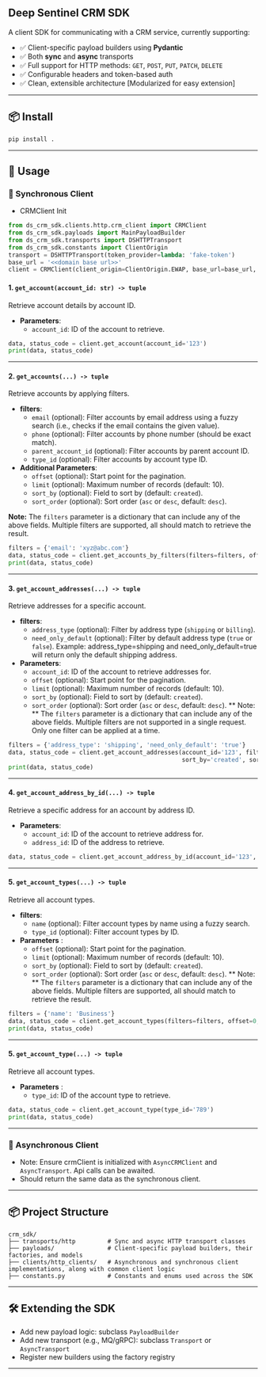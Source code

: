 ## Deep Sentinel CRM SDK

A client SDK for communicating with a CRM service, currently supporting:

- ✅ Client-specific payload builders using **Pydantic**
- ✅ Both **sync** and **async** transports
- ✅ Full support for HTTP methods: `GET`, `POST`, `PUT`, `PATCH`, `DELETE`
- ✅ Configurable headers and token-based auth
- ✅ Clean, extensible architecture [Modularized for easy extension]

---

## 📦 Install

```bash
pip install .
```

---

## 🚀 Usage

### 🔹 Synchronous Client

* CRMClient Init

```python
from ds_crm_sdk.clients.http.crm_client import CRMClient
from ds_crm_sdk.payloads import MainPayloadBuilder
from ds_crm_sdk.transports import DSHTTPTransport
from ds_crm_sdk.constants import ClientOrigin
transport = DSHTTPTransport(token_provider=lambda: 'fake-token')
base_url = '<<domain base url>>'
client = CRMClient(client_origin=ClientOrigin.EWAP, base_url=base_url, transport=transport)
```

#### 1. `get_account(account_id: str) -> tuple`
Retrieve account details by account ID.
- **Parameters**:
  - `account_id`: ID of the account to retrieve.
```python
data, status_code = client.get_account(account_id='123')
print(data, status_code)
```

---

#### 2. `get_accounts(...) -> tuple`
Retrieve accounts by applying filters.
- **filters**:
  - `email` (optional): Filter accounts by email address using a fuzzy search (i.e., checks if the email contains the given value).
  - `phone` (optional): Filter accounts by phone number (should be exact match).
  - `parent_account_id` (optional): Filter accounts by parent account ID.
  - `type_id` (optional): Filter accounts by account type ID.
- **Additional Parameters**:
  - `offset` (optional): Start point for the pagination.
  - `limit` (optional): Maximum number of records (default: 10).
  - `sort_by` (optional): Field to sort by (default: `created`).
  - `sort_order` (optional): Sort order (`asc` or `desc`, default: `desc`).

**Note:** The `filters` parameter is a dictionary that can include any of the above fields. Multiple filters are supported, all should match to retrieve the result.
```python
filters = {'email': 'xyz@abc.com'}
data, status_code = client.get_accounts_by_filters(filters=filters, offset=0, limit=10, sort_by='created', sort_order='asc')
print(data, status_code)
```

---

#### 3. `get_account_addresses(...) -> tuple`
Retrieve addresses for a specific account.
- **filters**:
  - `address_type` (optional): Filter by address type (`shipping` or `billing`).
  - `need_only_default` (optional): Filter by default address type (`true` or `false`). Example: address_type=shipping and need_only_default=true will return only the default shipping address.
- **Parameters**:
  - `account_id`: ID of the account to retrieve addresses for.
  - `offset` (optional): Start point for the pagination.
  - `limit` (optional): Maximum number of records (default: 10).
  - `sort_by` (optional): Field to sort by (default: `created`).
  - `sort_order` (optional): Sort order (`asc` or `desc`, default: `desc`).
** Note: ** The `filters` parameter is a dictionary that can include any of the above fields. Multiple filters are not supported in a single request. Only one filter can be applied at a time.
```python
filters = {'address_type': 'shipping', 'need_only_default': 'true'}
data, status_code = client.get_account_addresses(account_id='123', filters=filters, offset=0, limit=10,
                                                 sort_by='created', sort_order='asc')
print(data, status_code)
```

---
#### 4. `get_account_address_by_id(...) -> tuple`
Retrieve a specific address for an account by address ID.
- **Parameters**:
  - `account_id`: ID of the account to retrieve address for.
  - `address_id`: ID of the address to retrieve.
```python
data, status_code = client.get_account_address_by_id(account_id='123', address_id='456')
```
---

#### 5. `get_account_types(...) -> tuple`
Retrieve all account types.
- **filters**:
  - `name` (optional): Filter account types by name using a fuzzy search.
  - `type_id` (optional): Filter account types by ID.
- **Parameters** :
  - `offset` (optional): Start point for the pagination.
  - `limit` (optional): Maximum number of records (default: 10).
  - `sort_by` (optional): Field to sort by (default: `created`).
  - `sort_order` (optional): Sort order (`asc` or `desc`, default: `desc`).
** Note: ** The `filters` parameter is a dictionary that can include any of the above fields. Multiple filters are supported, all should match to retrieve the result.
```python
filters = {'name': 'Business'}
data, status_code = client.get_account_types(filters=filters, offset=0, limit=10, sort_by='created', sort_order='asc')
print(data, status_code)
```

---

#### 5. `get_account_type(...) -> tuple`
Retrieve all account types.
- **Parameters** :
    - `type_id`: ID of the account type to retrieve.
```python
data, status_code = client.get_account_type(type_id='789')
print(data, status_code)
```
---

### 🔹 Asynchronous Client
* Note: Ensure crmClient is initialized with `AsyncCRMClient` and `AsyncTransport`. Api calls can be awaited.
* Should return the same data as the synchronous client.

---

## 📦 Project Structure

```text
crm_sdk/
├── transports/http         # Sync and async HTTP transport classes
├── payloads/               # Client-specific payload builders, their factories, and models
├── clients/http_clients/   # Asynchronous and synchronous client implementations, along with common client logic
├── constants.py            # Constants and enums used across the SDK
```

---

## 🛠️ Extending the SDK

- Add new payload logic: subclass `PayloadBuilder`
- Add new transport (e.g., MQ/gRPC): subclass `Transport` or `AsyncTransport`
- Register new builders using the factory registry

---

